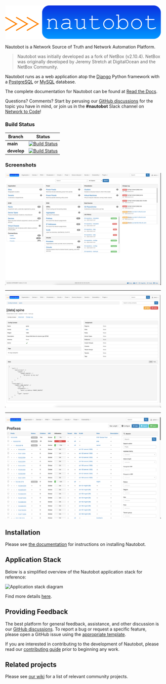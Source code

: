 ![Nautobot](https://raw.githubusercontent.com/nautobot/nautobot/develop/nautobot/docs/nautobot_logo.svg "Nautobot logo")

Nautobot is a Network Source of Truth and Network Automation Platform.  

> Nautobot was initially developed as a fork of NetBox (v2.10.4).  NetBox was originally developed by Jeremy Stretch at DigitalOcean and the NetBox Community.

Nautobot runs as a web application atop the [Django](https://www.djangoproject.com/) Python framework with a
[PostgreSQL](https://www.postgresql.org/) or [MySQL](https://www.mysql.com) database. 

The complete documentation for Nautobot can be found at [Read the Docs](https://nautobot.readthedocs.io/en/stable/).

Questions? Comments? Start by perusing our [GitHub discussions](https://github.com/nautobot/nautobot/discussions) for the topic you have in mind, or join us in the **#nautobot** Slack channel on [Network to Code](https://networktocode.slack.com)!

### Build Status

| Branch      | Status |
|-------------|------------|
| **main** | [![Build Status](https://travis-ci.com/nautobot/nautobot.svg?branch=main)](https://travis-ci.com/nautobot/nautobot) |
| **develop** | [![Build Status](https://travis-ci.com/nautobot/nautobot.svg?branch=develop)](https://travis-ci.com/nautobot/nautobot) |

### Screenshots

![Screenshot of main page](https://raw.githubusercontent.com/nautobot/nautobot/develop/nautobot/docs/media/screenshot1.png "Main page")

---

![Screenshot of rack elevation](https://raw.githubusercontent.com/nautobot/nautobot/develop/nautobot/docs/media/screenshot2.png "Rack elevation")

---

![Screenshot of prefix hierarchy](https://raw.githubusercontent.com/nautobot/nautobot/develop/nautobot/docs/media/screenshot3.png "Prefix hierarchy")

## Installation

Please see [the documentation](https://nautobot.readthedocs.io/en/stable/installation/) for instructions on installing Nautobot.

## Application Stack

Below is a simplified overview of the Nautobot application stack for reference:

![Application stack diagram](/docs/media/nautobot_application_stack_high_level.png "Application stack diagram")

Find more details [here](nautobot/docs/index.md).

## Providing Feedback

The best platform for general feedback, assistance, and other discussion is our [GitHub discussions](https://github.com/nautobot/nautobot/discussions). To report a bug or request a specific feature, please open a GitHub issue using the [appropriate template](https://github.com/nautobot/nautobot/issues/new/choose).

If you are interested in contributing to the development of Nautobot, please read our [contributing guide](CONTRIBUTING.md) prior to beginning any work.

## Related projects

Please see [our wiki](https://github.com/nautobot/nautobot/wiki/Related-Projects) for a list of relevant community projects.
